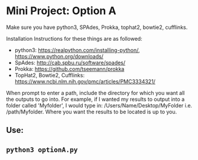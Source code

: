 # Mini Project: Option A
Make sure you have python3, SPAdes, Prokka, tophat2, bowtie2, cufflinks.  

Installation Instructions for these things are as followed:  
- python3: https://realpython.com/installing-python/, https://www.python.org/downloads/  
- SpAdes: http://cab.spbu.ru/software/spades/  
- Prokka: https://github.com/tseemann/prokka  
- TopHat2, Bowtie2, Cufflinks: https://www.ncbi.nlm.nih.gov/pmc/articles/PMC3334321/  


When prompt to enter a path, include the directory for which you want all the outputs to go into. For example, if I wanted my results to output into a folder called 'Myfolder', I would type in: /Users/Name/Desktop/MyFolder i.e. /path/Myfolder. Where you want the results to be located is up to you.

<h2>Use:<h2>

```{r}
python3 optionA.py
```
